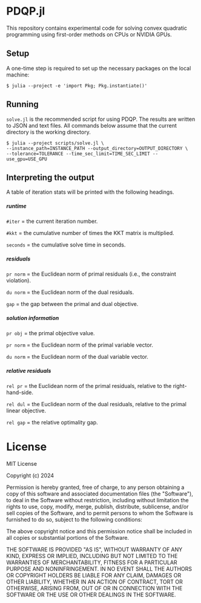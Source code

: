 # PDQP.jl

This repository contains experimental code for solving convex quadratic programming using first-order methods on CPUs or NVIDIA GPUs. 

## Setup

A one-time step is required to set up the necessary packages on the local machine:

```shell
$ julia --project -e 'import Pkg; Pkg.instantiate()'
```

## Running 

`solve.jl` is the recommended script for using PDQP. The results are written to JSON and text files. All commands below assume that the current directory is the working directory.

```shell
$ julia --project scripts/solve.jl \
--instance_path=INSTANCE_PATH --output_directory=OUTPUT_DIRECTORY \ 
--tolerance=TOLERANCE --time_sec_limit=TIME_SEC_LIMIT --use_gpu=USE_GPU
```

## Interpreting the output

A table of iteration stats will be printed with the following headings.

##### runtime

`#iter` = the current iteration number.

`#kkt` = the cumulative number of times the KKT matrix is multiplied.

`seconds` = the cumulative solve time in seconds.

##### residuals

`pr norm` = the Euclidean norm of primal residuals (i.e., the constraint
violation).

`du norm` = the Euclidean norm of the dual residuals.

`gap` = the gap between the primal and dual objective.

##### solution information

`pr obj` = the primal objective value.

`pr norm` = the Euclidean norm of the primal variable vector.

`du norm` = the Euclidean norm of the dual variable vector.

##### relative residuals

`rel pr` = the Euclidean norm of the primal residuals, relative to the
right-hand-side.

`rel dul` = the Euclidean norm of the dual residuals, relative to the primal
linear objective.

`rel gap` = the relative optimality gap.

# License

MIT License

Copyright (c) 2024

Permission is hereby granted, free of charge, to any person obtaining a copy of this software and associated documentation files (the "Software"), to deal in the Software without restriction, including without limitation the rights to use, copy, modify, merge, publish, distribute, sublicense, and/or sell copies of the Software, and to permit persons to whom the Software is furnished to do so, subject to the following conditions:

The above copyright notice and this permission notice shall be included in all copies or substantial portions of the Software.

THE SOFTWARE IS PROVIDED "AS IS", WITHOUT WARRANTY OF ANY KIND, EXPRESS OR IMPLIED, INCLUDING BUT NOT LIMITED TO THE WARRANTIES OF MERCHANTABILITY, FITNESS FOR A PARTICULAR PURPOSE AND NONINFRINGEMENT. IN NO EVENT SHALL THE AUTHORS OR COPYRIGHT HOLDERS BE LIABLE FOR ANY CLAIM, DAMAGES OR OTHER LIABILITY, WHETHER IN AN ACTION OF CONTRACT, TORT OR OTHERWISE, ARISING FROM, OUT OF OR IN CONNECTION WITH THE SOFTWARE OR THE USE OR OTHER DEALINGS IN THE SOFTWARE.
